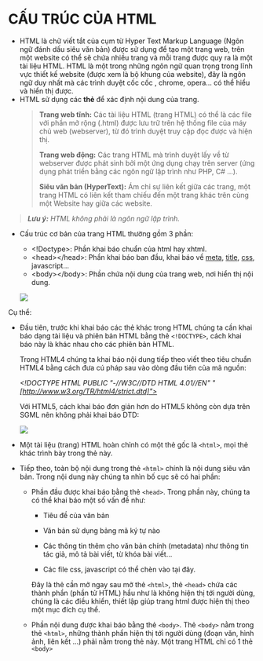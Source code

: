 # **CẤU TRÚC CỦA HTML**

- HTML là chữ viết tắt của cụm từ Hyper Text Markup Language (Ngôn ngữ đánh dấu siêu văn bản) được sử dụng để tạo một trang web, trên một website có thể sẽ chứa nhiều trang và mỗi trang được quy ra là một tài liệu HTML. HTML là một trong những ngôn ngữ quan trọng trong lĩnh vực thiết kế website (được xem là bộ khung của website), đây là ngôn ngữ duy nhất mà các trình duyệt cốc cốc , chrome, opera… có thể hiểu và hiển thị được.
- HTML sử dụng các **thẻ** để xác định nội dung của trang.
  > **Trang web tĩnh:** Các tài liệu HTML (trang HTML) có thể là các file với phần mở rộng (.html) được lưu trữ trên hệ thống file của máy chủ web (webserver), từ đó trình duyệt truy cập đọc được và hiện thị.
  >
  > **Trang web động:** Các trang HTML mà trình duyệt lấy về từ webserver được phát sinh bởi một ứng dụng chạy trên server (ứng dụng phát triển bằng các ngôn ngữ lập trình như PHP, C# ...).
  >
  > **Siêu văn bản (HyperText):** Ám chỉ sự liên kết giữa các trang, một trang HTML có liên kết tham chiếu đến một trang khác trên cùng một Website hay giữa các website.

> **_Lưu ý:_** _HTML không phải là ngôn ngữ lập trình._

- Cấu trúc cơ bản của trang HTML thường gồm 3 phần:

  - \<!Doctype>: Phần khai báo chuẩn của html hay xhtml.
  - \<head>\</head>: Phần khai báo ban đầu, khai báo về [meta](https://hocwebchuan.com/reference/tag/tag_meta.php), [title](https://hocwebchuan.com/reference/tag/tag_title.php), [css](https://hocwebchuan.com/tutorial/tut_css.php), javascript…
  - \<body>\</body>: Phần chứa nội dung của trang web, nơi hiển thị nội dung.

  ![](https://lh3.googleusercontent.com/WQxv00RpcjiEw_eij60G4_g54afFUZEsedAg8Wg8DmvfBWaQiUcHxUaiaTa0naj4UH5YI4obfIb3LW6j3tOUOr7ax4uLth6K2YrWh2jnI93LY38vYNeYtqgaeF-TVBDdH-m3BQUWpBjddwNO8w)

Cụ thể:

- Đầu tiên, trước khi khai báo các thẻ khác trong HTML chúng ta cần khai báo dạng tài liệu và phiên bản HTML bằng thẻ `<!DOCTYPE>`, cách khai báo này là khác nhau cho các phiên bản HTML.

  Trong HTML4 chúng ta khai báo nội dung tiếp theo viết theo tiêu chuẩn HTML4 bằng cách đưa cú pháp sau vào dòng đầu tiên của mã nguồn:

  _\<!DOCTYPE HTML PUBLIC "-//W3C//DTD HTML 4.01//EN" \"[http://www.w3.org/TR/html4/strict.dtd]">_

  Với HTML5, cách khai báo đơn giản hơn do HTML5 không còn dựa trên SGML nên không phải khai báo DTD:

  ![](https://lh3.googleusercontent.com/bZcVaG1WDK-tBbdfVRhPIVL99xnsd72Yvc80ApsJASGjpb_FSkwOxPeL5OQ22Hh7MbBdKJF-vW5nK6U3VtbT1rnIVQdOXNlGYPEl0iVnW5Sgjhqrgb06ozf4IZQh7zSqy_IBDXjyA68-3O7aCw)

- Một tài liệu (trang) HTML hoàn chỉnh có một thẻ gốc là `<html>`, mọi thẻ khác trình bày trong thẻ <html> này.
- Tiếp theo, toàn bộ nội dung trong thẻ `<html>` chính là nội dung siêu văn bản. Trong nội dung này chúng ta nhìn bố cục sẽ có hai phần:

  - Phần đầu được khai báo bằng thẻ `<head>`. Trong phần này, chúng ta có thể khai báo một số vấn đề như:

    - Tiêu đề của văn bản

    - Văn bản sử dụng bảng mã ký tự nào

    - Các thông tin thêm cho văn bản chính (metadata) như thông tin tác giả, mô tả bài viết, từ khóa bài viết…

    - Các file css, javascript có thể chèn vào tại đây.

    Đây là thẻ cần mở ngay sau mở thẻ `<html>`, thẻ `<head>` chứa các thành phần (phần tử HTML) hầu như là không hiện thị tới người dùng, chúng là các điều khiển, thiết lập giúp trang html được hiện thị theo một mục đích cụ thể.

  - Phần nội dung được khai báo bằng thẻ `<body>`. Thẻ `<body>` nằm trong thẻ `<html>`, những thành phần hiện thị tới người dùng (đoạn văn, hình ảnh, liên kết ...) phải nằm trong thẻ này. Một trang HTML chỉ có 1 thẻ `<body>`
